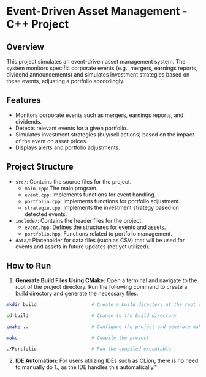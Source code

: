 # Event-Driven Asset Management - C++ Project

## Overview

This project simulates an event-driven asset management system. The system monitors specific corporate events (e.g., mergers, earnings reports, dividend announcements) and simulates investment strategies based on these events, adjusting a portfolio accordingly.

## Features

- Monitors corporate events such as mergers, earnings reports, and dividends.
- Detects relevant events for a given portfolio.
- Simulates investment strategies (buy/sell actions) based on the impact of the event on asset prices.
- Displays alerts and portfolio adjustments.

## Project Structure

- `src/`: Contains the source files for the project.
    - `main.cpp`: The main program.
    - `event.cpp`: Implements functions for event handling.
    - `portfolio.cpp`: Implements functions for portfolio adjustment.
    - `strategie.cpp`: Implements the investment strategy based on detected events.
- `include/`: Contains the header files for the project.
    - `event.hpp`: Defines the structures for events and assets.
    - `portfolio.hpp`: Functions related to portfolio management.
- `data/`: Placeholder for data files (such as CSV) that will be used for events and assets in future updates (not yet utilized).

## How to Run

1. **Generate Build Files Using CMake:**
   Open a terminal and navigate to the root of the project directory. Run the following command to create a build directory and generate the necessary files:

```bash
mkdir build                    # Create a build directory at the root of the project folder
```

```bash
cd build                       # Change to the build directory
```

```bash
cmake ..                       # Configure the project and generate makefiles
```

```bash
make                           # Compile the project
```

```bash
./Portfolio                    # Run the compiled executable
```
2. **IDE Automation:**
  For users utilizing IDEs such as CLion, there is no need to manually do  1., as the IDE handles this automatically."
